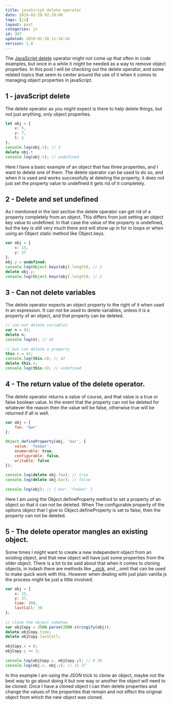 ```yaml
---
title: javaScript delete operator
date: 2019-02-20 02:20:00
tags: [js]
layout: post
categories: js
id: 387
updated: 2019-02-20 11:34:34
version: 1.8
---
```


The [JavaScript delete](https://developer.mozilla.org/en-US/docs/Web/JavaScript/Reference/Operators/delete) operator might not come up that often in code examples, but once in a while it might be needed as a way to remove object properties. In this post I will be checking out the delete operator, and some related topics that seem to center around the use of it when it comes to managing object properties in javaScript.

<!-- more -->

## 1 - javaScript delete

The delete operator as you might expect is there to help delete things, but not just anything, only object properties.

```js
let obj = {
    x: 5,
    y: 7,
    t: 1
};
console.log(obj.t); // 1
delete obj.t
console.log(obj.t); // undefined
```

Here I have a basic example of an object that has three properties, and I want to delete one of them. The delete operator can be used to do so, and when it is used and works successfully at deleting the property, it does not just set the property value to undefined it gets rid of it completely.

## 2 - Delete and set undefined

As I mentioned in the last section the delete operator can get rid of a property completely from an object. This differs from just setting an object key value to undefined. In that case the value of the property is undefined, but the key is still very much there and will show up in for in loops or when using an Object static method like Object.keys.

```js
var obj = {
    x: 15,
    y: 27
};
obj.y = undefined;
console.log(Object.keys(obj).length); // 2
delete obj.y;
console.log(Object.keys(obj).length); // 1
```

## 3 - Can not delete variables

The delete operator expects an object property to the right of it when used in an expression. It can not be used to delete variables, unless it is a property of an object, and that property can be deleted.

```js
// can not delete variables
var n = 42;
delete n;
console.log(n); // 42
 
// but can delete a property
this.n = 42;
console.log(this.n); // 42
delete this.n;
console.log(this.n); // undefined
```

## 4 - The return value of the delete operator.

The delete operator returns a value of course, and that value is a true or false boolean value. In the event that the property can not be deleted for whatever the reason then the value will be false, otherwise true will be returned if all is well.

```js
var obj = {
    foo: 'bar'
};
 
Object.defineProperty(obj, 'bar', {
    value: 'foobar',
    enumerable: true,
    configurable: false,
    writable: false
});
 
console.log(delete obj.foo); // true
console.log(delete obj.bar); // false
 
console.log(obj); // { bar: 'foobar' }
```

Here I am using the Object.defineProperty method to set a property of an object so that it can not be deleted. When The configurable property of the options object that I give to Object.defineProperty is set to false, then the property can not be deleted.

## 5 - The delete operator mangles an existing object. 

Some times I might want to create a new independent object from an existing object, and that new object will have just some properties from the older object. There is a lot to be said about that when it comes to cloning objects, in lodash there are methods like [\_.pick](/2018/07/11/lodash_pick/), and \_.omit that can be used to make quick work with this. However when dealing with just plain vanilla js the process might be just a little involved.

```js
var obj = {
    x: 15,
    y: 27,
    time: 300,
    lastCall: 30
};
 
// clone the object somehow
var objCopy = JSON.parse(JSON.stringify(obj));
delete objCopy.time;
delete objCopy.lastCall;
 
objCopy.x = 0;
objCopy.y += 3;
 
console.log(objCopy.x, objCopy.y); // 0 30
console.log(obj.x, obj.y); // 15 27
```

In this example I am using the JSON trick to clone an object, maybe not the best way to go about doing it but one way or another the object will need to be cloned. Once I have a cloned object I can then delete properties and change the values of the properties that remain and not effect the original object from which the new object was cloned.